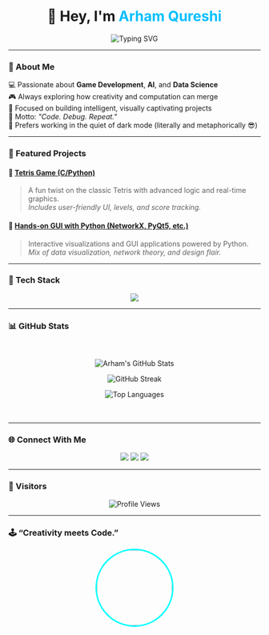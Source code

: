 <!-- Profile README for Arham Qureshi -->
<!-- Designed with modern glassmorphism and dark aesthetics -->

<h1 align="center">👋 Hey, I'm <span style="color:#00BFFF;">Arham Qureshi</span></h1>

<p align="center">
  <img src="https://readme-typing-svg.herokuapp.com?font=Fira+Code&pause=1000&color=00FFFF&width=435&lines=Code.+Debug.+Repeat." alt="Typing SVG" />
</p>

---

### 🧠 About Me  

💻 Passionate about **Game Development**, **AI**, and **Data Science**  
🎮 Always exploring how creativity and computation can merge  
🚀 Focused on building intelligent, visually captivating projects  
💬 Motto: *"Code. Debug. Repeat."*  
🌙 Prefers working in the quiet of dark mode (literally and metaphorically 😎)  

---

### 🧩 Featured Projects  

#### 🎲 [Tetris Game (C/Python)](https://github.com/Arham-Qureshi)
> A fun twist on the classic Tetris with advanced logic and real-time graphics.  
> *Includes user-friendly UI, levels, and score tracking.*

#### 🧠 [Hands-on GUI with Python (NetworkX, PyQt5, etc.)](https://github.com/Arham-Qureshi)
> Interactive visualizations and GUI applications powered by Python.  
> *Mix of data visualization, network theory, and design flair.*

---

### 🧰 Tech Stack  

<p align="center">
  <img src="https://skillicons.dev/icons?i=python,c,cpp,html,css,js,qt,github,linux,vscode&theme=dark" />
</p>

---

### 📊 GitHub Stats  

<div align="center" style="backdrop-filter: blur(10px); background: rgba(255,255,255,0.05); border-radius: 15px; padding: 20px;">
  
  ![Arham's GitHub Stats](https://github-readme-stats.vercel.app/api?username=Arham-Qureshi&show_icons=true&theme=radical&hide_border=true&bg_color=0D1117)
  
  ![GitHub Streak](https://streak-stats.demolab.com?user=Arham-Qureshi&theme=radical&hide_border=true&background=0D1117)
  
  ![Top Languages](https://github-readme-stats.vercel.app/api/top-langs/?username=Arham-Qureshi&layout=compact&theme=radical&hide_border=true&bg_color=0D1117)
</div>

---

### 🌐 Connect With Me  

<p align="center">
  <a href="https://github.com/Arham-Qureshi"><img src="https://img.shields.io/badge/GitHub-0D1117?style=for-the-badge&logo=github&logoColor=00FFFF" /></a>
  <a href="https://linkedin.com/in/"><img src="https://img.shields.io/badge/LinkedIn-0A66C2?style=for-the-badge&logo=linkedin&logoColor=white" /></a>
  <a href="mailto:your-email@example.com"><img src="https://img.shields.io/badge/Email-FF3131?style=for-the-badge&logo=gmail&logoColor=white" /></a>
</p>

---

### 🌟 Visitors  

<p align="center">
  <img src="https://komarev.com/ghpvc/?username=Arham-Qureshi&label=Profile%20Views&color=00FFFF&style=for-the-badge" alt="Profile Views" />
</p>

---

### 🕹️ “Creativity meets Code.”  

<p align="center">
  <img src="https://github.com/Arham-Qureshi.png" width="150" style="border-radius:50%; border:3px solid #00FFFF;">
</p>
